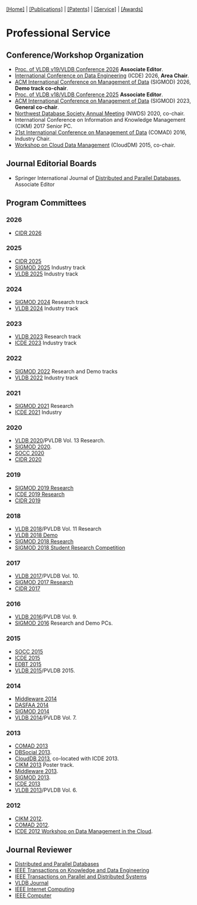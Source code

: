 [[Home]](index.html) | [[Publications]](publications.html) | [[Patents]](patents.html) | [[Service]](service.html) | [[Awards]](awards.html)

# Professional Service

## Conference/Workshop Organization
* [Proc. of VLDB v19/VLDB Conference 2026](https://www.vldb.org/pvldb/volumes/19/review-board) **Associate Editor**.
* [International Conference on Data Engineering](https://icde2026.github.io/pc-chairs.html) (ICDE) 2026, **Area Chair**.
* [ACM International Conference on Management of Data](https://2026.sigmod.org/org_conference_officers.shtml) (SIGMOD) 2026, **Demo track co-chair**.
* [Proc. of VLDB v18/VLDB Conference 2025](https://www.vldb.org/pvldb/volumes/18/review-board) **Associate Editor**.
* [ACM International Conference on Management of Data](https://2023.sigmod.org/org_conference_officers.shtml) (SIGMOD) 2023, **General co-chair**.
* [Northwest Database Society Annual Meeting](https://sites.google.com/view/pnw-db-society-event/home) (NWDS) 2020, co-chair.
* International Conference on Information and Knowledge Management (CIKM) 2017 Senior PC.
* [21st International Conference on Management of Data](http://gator3080.hostgator.com/~sigdata/comad2016/) (COMAD) 2016, Industry Chair.
* [Workshop on Cloud Data Management](http://www.cs.sdu.edu.cn/CloudDM2015/) (CloudDM) 2015, co-chair.

## Journal Editorial Boards
* Springer International Journal of [Distributed and Parallel Databases](http://www.springer.com/computer/database+management+&+information+retrieval/journal/10619?detailsPage=editorialBoard), Associate Editor

## Program Committees

### 2026
* [CIDR 2026](https://www.cidrdb.org/cidr2026/)

### 2025
* [CIDR 2025](https://www.cidrdb.org/cidr2025/index.html)
* [SIGMOD 2025](https://2025.sigmod.org/org_industrial_pc.shtml) Industry track
* [VLDB 2025](https://vldb.org/2025/?call-for-industrial-track) Industry track

### 2024
* [SIGMOD 2024](https://2024.sigmod.org/org_sigmod_pc.shtml) Research track
* [VLDB 2024](https://vldb.org/2024/?call-for-industrial-track) Industry track

### 2023
* [VLDB 2023](http://vldb.org/pvldb/volumes/16/review-board) Research track
* [ICDE 2023](https://icde2023.ics.uci.edu/industry-track-program-committee/) Industry track

### 2022
* [SIGMOD 2022](http://2022.sigmod.org) Research and Demo tracks
* [VLDB 2022](https://vldb.org/2022/?call-for-industrial-track) Industry track

### 2021
* [SIGMOD 2021](https://2021.sigmod.org/org_sigmod_pc.shtml) Research
* [ICDE 2021](https://icde2021.gr/industry-and-applications-track-committee/) Industry

### 2020
* [VLDB 2020](https://vldb2020.org/pvldb.html)/PVLDB Vol. 13 Research.
* [SIGMOD 2020](http://sigmod2020.org/org_sigmod_pc.shtml).
* [SOCC 2020](https://acmsocc.github.io/2019/program-committee.html)
* [CIDR 2020](http://cidrdb.org/cidr2020/org.html)

### 2019
* [SIGMOD 2019 Research](http://sigmod2019.org/sigmodpc)
* [ICDE 2019 Research](http://conferences.cis.umac.mo/icde2019/?page_id=204)
* [CIDR 2019](http://cidrdb.org/cidr2019/org.html)

### 2018
* [VLDB 2018](http://vldb2018.lncc.br/review-board.html)/PVLDB Vol. 11 Research
* [VLDB 2018 Demo](http://vldb2018.lncc.br/call-for-demostrations.html)
* [SIGMOD 2018 Research](http://sigmod2018.org/org_sigmod_pc.shtml)
* [SIGMOD 2018 Student Research Competition](http://sigmod2018.org/sigmod_student_research_competition.shtml)

### 2017
* [VLDB 2017](http://www.vldb.org/2017/)/PVLDB Vol. 10.
* [SIGMOD 2017 Research](http://sigmod2017.org/)
* [CIDR 2017](http://cidrdb.org/cidr2017/index.html)

### 2016
* [VLDB 2016](http://vldb2016.persistent.com/)/PVLDB Vol. 9.
* [SIGMOD 2016](http://sigmod2016.org/) Research and Demo PCs.

### 2015
* [SOCC 2015](https://sites.google.com/site/acm2015socc/)
* [ICDE 2015](http://www.icde2015.kr/)
* [EDBT 2015](http://edbticdt2015.be/)
* [VLDB 2015](http://vldb.org/2015/)/PVLDB 2015.

### 2014
* [Middleware 2014](http://2014.middleware-conference.org/)
* [DASFAA 2014](http://dasfaa2014.org/)
* [SIGMOD 2014](http://www.sigmod2014.org/)
* [VLDB 2014](http://www.vldb.org/2014/index.html)/PVLDB Vol. 7.

### 2013
* [COMAD 2013](http://comad.in/comad2013)
* [DBSocial 2013](https://sites.google.com/site/dbsocial13/).
* [CloudDB 2013](https://sites.google.com/site/clouddb2013/), co-located with ICDE 2013.
* [CIKM 2013](http://www.cikm2013.org/) Poster track.
* [Middleware 2013](http://2013.middleware-conference.org/).
* [SIGMOD 2013](http://www.sigmod.org/2013/).
* [ICDE 2013](http://www.icde2013.org/)
* [VLDB 2013](http://www.vldb.org/2013/)/PVLDB Vol. 6.

### 2012
* [CIKM 2012](http://www.cikm2012.org/).
* [COMAD 2012](http://www.cse.iitb.ac.in/~comad/2012/).
* [ICDE 2012 Workshop on Data Management in the Cloud](http://www.nec-labs.com/dm/dmc2012/).

## Journal Reviewer
* [Distributed and Parallel Databases](http://www.springer.com/computer/database+management+&+information+retrieval/journal/10619)
* [IEEE Transactions on Knowledge and Data Engineering](http://www.computer.org/portal/web/tkde)
* [IEEE Transactions on Parallel and Distributed Systems ](http://www.computer.org/portal/web/tpds)
* [VLDB Journal](http://vldb.org/vldb_journal/)
* [IEEE Internet Computing](http://www.computer.org/portal/web/computingnow/internetcomputing)
* [IEEE Computer](http://www.computer.org/portal/web/computer/home)
